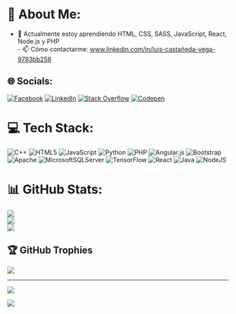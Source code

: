 # 💫 About Me:
- 🌱 Actualmente estoy aprendiendo  HTML, CSS, SASS, JavaScript, React, Node.js y  PHP<br>- 📫 Cómo contactarme: www.linkedin.com/in/luis-castañeda-vega-9793bb258


## 🌐 Socials:
[![Facebook](https://img.shields.io/badge/Facebook-%231877F2.svg?logo=Facebook&logoColor=white)](https://www.facebook.com/profile.php?id=100005745138869) [![LinkedIn](https://img.shields.io/badge/LinkedIn-%230077B5.svg?logo=linkedin&logoColor=white)](https://www.linkedin.com/in/luis-casta%C3%B1eda-vega-9793bb258/) [![Stack Overflow](https://img.shields.io/badge/-Stackoverflow-FE7A16?logo=stack-overflow&logoColor=white)](https://stackoverflow.com/users/Luis) [![Codepen](https://img.shields.io/badge/Codepen-000000?style=for-the-badge&logo=codepen&logoColor=white)](https://codepen.io/Luis) 

# 💻 Tech Stack:
![C++](https://img.shields.io/badge/c++-%2300599C.svg?style=plastic&logo=c%2B%2B&logoColor=white) ![HTML5](https://img.shields.io/badge/html5-%23E34F26.svg?style=plastic&logo=html5&logoColor=white) ![JavaScript](https://img.shields.io/badge/javascript-%23323330.svg?style=plastic&logo=javascript&logoColor=%23F7DF1E) ![Python](https://img.shields.io/badge/python-3670A0?style=plastic&logo=python&logoColor=ffdd54) ![PHP](https://img.shields.io/badge/php-%23777BB4.svg?style=plastic&logo=php&logoColor=white) ![Angular.js](https://img.shields.io/badge/angular.js-%23E23237.svg?style=plastic&logo=angularjs&logoColor=white) ![Bootstrap](https://img.shields.io/badge/bootstrap-%23563D7C.svg?style=plastic&logo=bootstrap&logoColor=white) ![Apache](https://img.shields.io/badge/apache-%23D42029.svg?style=plastic&logo=apache&logoColor=white) ![MicrosoftSQLServer](https://img.shields.io/badge/Microsoft%20SQL%20Sever-CC2927?style=plastic&logo=microsoft%20sql%20server&logoColor=white) ![TensorFlow](https://img.shields.io/badge/TensorFlow-%23FF6F00.svg?style=plastic&logo=TensorFlow&logoColor=white) ![React](https://img.shields.io/badge/react-%2320232a.svg?style=plastic&logo=react&logoColor=%2361DAFB) ![Java](https://img.shields.io/badge/java-%23ED8B00.svg?style=plastic&logo=java&logoColor=white) ![NodeJS](https://img.shields.io/badge/node.js-6DA55F?style=plastic&logo=node.js&logoColor=white)
# 📊 GitHub Stats:
![](https://github-readme-stats.vercel.app/api?username=LuisECV0&theme=tokyonight&hide_border=false&include_all_commits=false&count_private=false)<br/>
![](https://github-readme-streak-stats.herokuapp.com/?user=LuisECV0&theme=tokyonight&hide_border=false)<br/>
![](https://github-readme-stats.vercel.app/api/top-langs/?username=LuisECV0&theme=tokyonight&hide_border=false&include_all_commits=false&count_private=false&layout=compact)

## 🏆 GitHub Trophies
![](https://github-profile-trophy.vercel.app/?username=LuisECV0&theme=discord&no-frame=true&no-bg=false&margin-w=4)

---
[![](https://visitcount.itsvg.in/api?id=LuisECV0&icon=5&color=9)](https://visitcount.itsvg.in)

[![](https://visitcount.itsvg.in/api?id=LuisECV0&label=Profile%20Views&color=0&icon=5&pretty=true)](https://visitcount.itsvg.in)


<!-- Proudly created with GPRM ( https://gprm.itsvg.in ) -->
